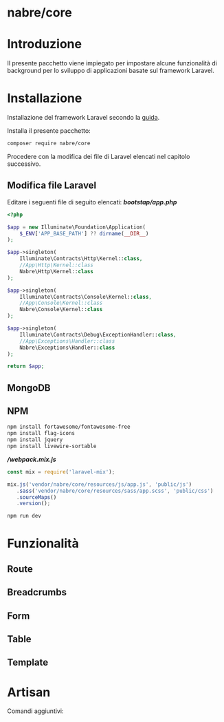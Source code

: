 # nabre/core
# Introduzione
Il presente pacchetto viene impiegato per impostare alcune funzionalità di background per lo sviluppo di applicazioni basate sul framework Laravel.
# Installazione
Installazione del framework Laravel secondo la [guida](https://laravel.com/docs).

Installa il presente pacchetto:
```bash
composer require nabre/core
```

Procedere con la modifica dei file di Laravel elencati nel capitolo successivo.
## Modifica file Laravel
Editare i seguenti file di seguito elencati:
***bootstap/app.php***
```php
<?php

$app = new Illuminate\Foundation\Application(
    $_ENV['APP_BASE_PATH'] ?? dirname(__DIR__)
);

$app->singleton(
    Illuminate\Contracts\Http\Kernel::class,
    //App\Http\Kernel::class
    Nabre\Http\Kernel::class
);

$app->singleton(
    Illuminate\Contracts\Console\Kernel::class,
    //App\Console\Kernel::class
    Nabre\Console\Kernel::class
);

$app->singleton(
    Illuminate\Contracts\Debug\ExceptionHandler::class,
    //App\Exceptions\Handler::class
    Nabre\Exceptions\Handler::class
);

return $app;
```

## MongoDB

## NPM

```bash
npm install fortawesome/fontawesome-free
npm install flag-icons
npm install jquery
npm install livewire-sortable
```

***/webpack.mix.js***
```js
const mix = require('laravel-mix');

mix.js('vendor/nabre/core/resources/js/app.js', 'public/js')
   .sass('vendor/nabre/core/resources/sass/app.scss', 'public/css')
   .sourceMaps()
   .version();
```

```bash
npm run dev
```

# Funzionalità
## Route
## Breadcrumbs
## Form
## Table
## Template

# Artisan
Comandi aggiuntivi: